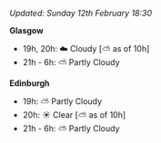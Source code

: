 *Updated: Sunday 12th February 18:30*

**Glasgow**

* 19h, 20h: :cloud: Cloudy [:partly_sunny: as of 10h]
* 21h - 6h: :partly_sunny: Partly Cloudy

**Edinburgh**

* 19h: :partly_sunny: Partly Cloudy
* 20h: :sunny: Clear [:partly_sunny: as of 10h]
* 21h - 6h: :partly_sunny: Partly Cloudy
